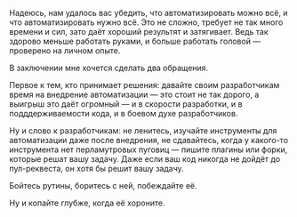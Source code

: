 Надеюсь, нам удалось вас убедить, что автоматизировать можно всё, и что автоматизировать нужно всё. Это не сложно, требует не так много времени и сил, зато даёт хороший результят и затягивает. Ведь так здорово меньше работать руками, и больше работать головой — проверено на личном опыте.

В заключении мне хочется сделать два обращения.

Первое к тем, кто принимает решения: давайте своим разработчикам время на внедрение автоматизации — это стоит не так дорого, а выигрыш это даёт огромный — и в скорости разработки, и в подддерживаемости кода, и в боевом духе разработчиков.

Ну и слово к разработчикам: не ленитесь, изучайте инструменты для автоматизации даже после внедрения, не сдавайтесь, когда у какого-то инструмента нет перламутровых пуговиц — пишите плагины или форки, которые решат вашу задачу. Даже если ваш код никогда не дойдёт до пул-реквеста, он хотя бы решит вашу задачу.

Бойтесь рутины, боритесь с ней, побеждайте её.

Ну и копайте глубже, когда её хороните.
